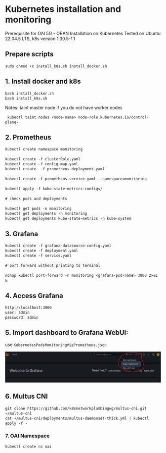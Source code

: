 # Kubernetes installation and monitoring

Prerequisite for OAI 5G - ORAN Installation on Kubernetes
Tested on Ubuntu 22.04.5 LTS, k8s version 1.30.5-1.1

## Prepare scripts
```
sudo chmod +x install_k8s.sh install_docker.sh
```

## 1. Install docker and k8s
```
bash install_docker.sh
bash install_k8s.sh
```

Notes: taint master node if you do not have worker nodes
```
 kubectl taint nodes <node-name> node-role.kubernetes.io/control-plane-
```

## 2. Prometheus
```
kubectl create namespace monitoring

kubectl create -f clusterRole.yaml
kubectl create -f config-map.yaml
kubectl create  -f prometheus-deployment.yaml

kubectl create -f prometheus-service.yaml --namespace=monitoring

kubectl apply -f kube-state-metrics-configs/

# check pods and deployments

kubectl get pods -n monitoring
kubectl get deployments -n monitoring
kubectl get deployments kube-state-metrics -n kube-system
```

## 3. Grafana
```
kubectl create -f grafana-datasource-config.yaml
kubectl create -f deployment.yaml
kubectl create -f service.yaml

# port forward without printing to terminal

nohup kubectl port-forward -n monitoring <grafana-pod-name> 3000 2>&1 &
```

## 4. Access Grafana
```
http://localhost:3000
user: admin
password: admin
```

## 5. Import dashboard to Grafana WebUI:
use `KubernetesPodsMonitoringViaPrometheus.json`

![Insert dashborad to Grafana.](images/grafana_import_dashboard.png)

## 6. Multus CNI
```
git clone https://github.com/k8snetworkplumbingwg/multus-cni.git ~/multus-cni
cat ~/multus-cni/deployments/multus-daemonset-thick.yml | kubectl apply -f -
```

### 7. OAI Namespace
```
kubectl create ns oai
```

